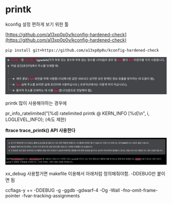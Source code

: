 # printk

kconfig 설정 편하게 보기 위한 툴

[https://github.com/a13xp0p0v/kconfig-hardened-check](https://github.com/a13xp0p0v/kconfig-hardened-check)

`pip install git+https://github.com/a13xp0p0v/kconfig-hardened-check`

![Untitled](printk%20db0677d36eb04b489c15a9752b50d6ac/Untitled.png)

printk 많이 사용해야하는 경우에

pr_info_ratelimited("[%d] ratelimited printk @ KERN_INFO [%d]\n", i, LOGLEVEL_INFO); (속도 제한)

**ftrace trace_printk() API 사용한다**

![Untitled](printk%20db0677d36eb04b489c15a9752b50d6ac/Untitled%201.png)

xx_debug 사용할거면 makefile 이용해서 아래처럼 정의해줘야함. -DDEBUG만 붙이면 됨

ccflags-y += -DDEBUG -g -ggdb -gdwarf-4 -Og -Wall -fno-omit-frame-pointer -fvar-tracking-assignments